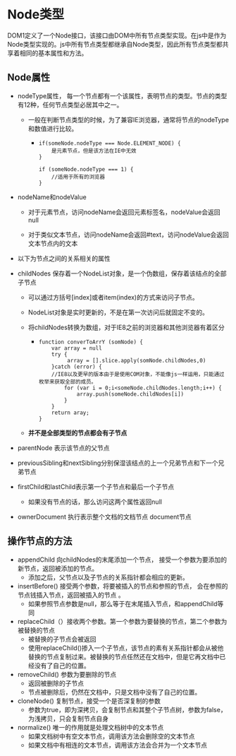 # Node类型

DOM1定义了一个Node接口，该接口由DOM中所有节点类型实现。在js中是作为Node类型实现的。js中所有节点类型都继承自Node类型，因此所有节点类型都共享着相同的基本属性和方法。

## Node属性

* nodeType属性， 每一个节点都有一个该属性，表明节点的类型。节点的类型有12种，任何节点类型必居其中之一。

  * 一般在判断节点类型的时候，为了兼容IE浏览器，通常将节点的nodeType和数值进行比较。

    * ```
      if(someNode.nodeType === Node.ELEMENT_NODE) {
          是元素节点，但是该方法在IE中无效
      }

      if (someNode.nodeType === 1) {
          //适用于所有的浏览器
      }
      ```

* nodeName和nodeValue

  * 对于元素节点，访问nodeName会返回元素标签名，nodeValue会返回null

  * 对于类似文本节点，访问nodeName会返回\#text，访问nodeValue会返回文本节点内的文本

* 以下为节点之间的关系相关的属性

* childNodes 保存着一个NodeList对象，是一个伪数组，保存着该结点的全部子节点

  * 可以通过方括号\[index\]或者item\(index\)的方式来访问子节点。

  * NodeList对象是实时更新的，不是在第一次访问后就固定不变的。

  * 将childNodes转换为数组，对于IE8之前的浏览器和其他浏览器有着区分

    * ```
      function converToArrY (somNode) {
          var array = null 
          try {
               array = [].slice.apply(somNode.childNodes,0)   
          }catch (error) {
          //IE8以及更早的版本由于是使用COM对象，不能像js一样运用，只能通过枚举来获取全部的成员。
              for (var i = 0;i<someNode.childNodes.length;i++) {
                  array.push(someNode.childNodes[i])
              }
          }
          return aray;
      }
      ```

  * **并不是全部类型的节点都会有子节点**

* parentNode 表示该节点的父节点

* previousSibling和nextSibling分别保湿该结点的上一个兄弟节点和下一个兄弟节点

* firstChild和lastChild表示第一个子节点和最后一个子节点

  * 如果没有节点的话，那么访问这两个属性返回null

* ownerDocument 执行表示整个文档的文档节点 document节点

## 操作节点的方法

* appendChild 向childNodes的末尾添加一个节点， 接受一个参数为要添加的新节点，返回被添加的节点。
  * 添加之后，父节点以及子节点的关系指针都会相应的更新。
* insertBefore\(\) 接受两个参数，将要被插入的节点和参照的节点， 会在参照的节点钱插入节点，返回被插入的节点 。
  * 如果参照节点参数是null，那么等于在末尾插入节点，和appendChild等同
* replaceChild（）接收两个参数。第一个参数为要替换的节点，第二个参数为被替换的节点
  * 被替换的子节点会被返回
  * 使用replaceChild\(\)掺入一个子节点，该节点的素有关系指针都会从被他替换的节点复制过来。被替换的节点任然还在文档中，但是它再文档中已经没有了自己的位置。
* removeChild\(\) 参数为要删除的节点
  * 返回被删除的子节点
  * 节点被删除后，仍然在文档中，只是文档中没有了自己的位置。
* cloneNode\(\) 复制节点，接受一个是否深复制的参数
  * 参数为true，即为深拷贝，会复制节点和其整个子节点树，参数为false，为浅拷贝，只会复制节点自身
* normalize\(\) 唯一的作用就是处理文档树中的文本节点
  * 如果文档树中有空文本节点，调用该方法会删除空的文本节点
  * 如果文档中有相连的文本节点，调用该方法会合并为一个文本节点



